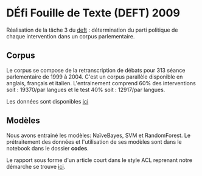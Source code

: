 # DÉfi Fouille de Texte (DEFT) 2009 

Réalisation de la tâche 3 du [deft](https://deft.lisn.upsaclay.fr/2009/) : détermination du parti politique de chaque intervention dans un corpus parlementaire.

## Corpus 

Le corpus se compose de la retranscription de débats pour 313 séance parlementaire de 1999 à 2004. 
C'est un corpus parallèle disponible en anglais, français et italien.
L'entrainement comprend 60% des interventions soit : 19370/par langues et le test 40% soit : 12917/par langues.

Les données sont disponibles [ici](https://deft.lisn.upsaclay.fr/) 

## Modèles

Nous avons entrainé les modèles: NaïveBayes, SVM et RandomForest.
Le prétraitement des données et l'utilisation de ses modèles sont dans le notebook dans le dossier **codes**. 

Le rapport sous forme d'un article court dans le style ACL reprenant notre démarche se trouve [ici](https://github.com/jmasSN/deft_2009/Rapport.pdf). 

